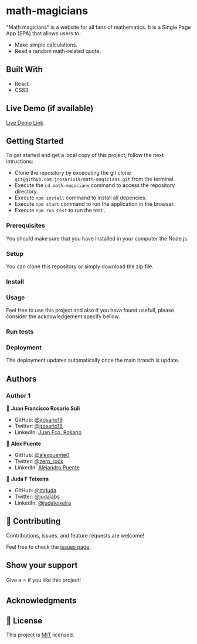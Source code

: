 # math-magicians
"Math magicians" is a website for all fans of mathematics. It is a Single Page App (SPA) that allows users to:
- Make simple calculations.
- Read a random math-related quote.

## Built With
- React
- CSS3

## Live Demo (if available)

[Live Demo Link]()

## Getting Started
To get started and get a local copy of this project, follow the next intructions:
- Clone the repository by excecuting the git clone ```git@github.com:jrosario19/math-magicians.git``` from the terminal.
- Execute the ```cd math-magicians``` command to access the repository directory.
- Execute ```npm install``` command to install all depencies.
- Execute ```npm start``` command to run the application in the browser.
- Execute ```npm run test``` to run the test .

### Prerequisites
You should make sure that you have installed in your computer the Node.js.

### Setup
You can clone this repository or simply download the zip file.

### Install


### Usage
Feel free to use this project and also if you hava found usefull, please consider the acknowledgement specify bellow.

### Run tests

### Deployment
The deployment updates automatically once the main branch is update.

## Authors

### Author 1

👤 **Juan Francisco Rosario Suli**

- GitHub: [@jrosario19](https://github.com/jrosario19)
- Twitter: [@jrosario19](https://twitter.com/jrosario19)
- LinkedIn: [Juan Fco. Rosario](https://linkedin.com/in/juan-francisco-rosario-suli-44595051)

👤 **Alex Puente**

- GitHub: [@alexpuente0](https://github.com/alexpuente0)
- Twitter: [@zero_rock](https://twitter.com/zero_rock)
- LinkedIn: [Alejandro Puente](https://www.linkedin.com/in/alejandro-puente-farías-154a7629/)

👤 **Judá F Teixeira**
- GitHub: [@mrjuda](https://github.com/mrjuda "Judá Teixeira's GitHub profile")
- Twitter: [@judalabs](https://twitter.com/judalabs "Judá Teixeira's Twitter profile")
- LinkedIn: [@judateixeira](https://www.linkedin.com/in/judateixeira "Judá Teixeira's Linkedin profile")




## 🤝 Contributing
Contributions, issues, and feature requests are welcome!

Feel free to check the [issues page](https://github.com/jrosario19/Awesome-books/issues).

## Show your support
Give a ⭐️ if you like this project!

## Acknowledgments

## 📝 License
This project is [MIT](./MIT.md) licensed.
